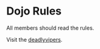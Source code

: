 Dojo Rules
==========

All members should read the rules.

Visit the [deadlyvipers](https://github.com/deadlyvipers).

